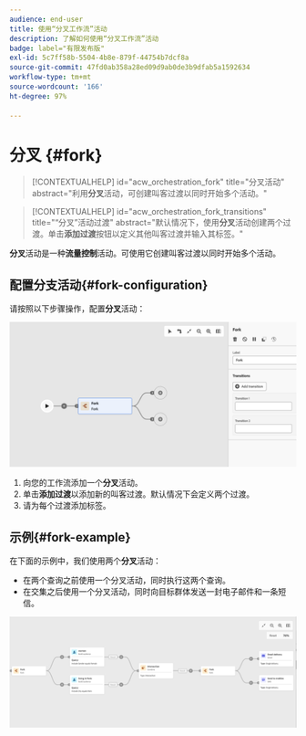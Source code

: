 ```yaml
---
audience: end-user
title: 使用“分叉工作流”活动
description: 了解如何使用“分叉工作流”活动
badge: label="有限发布版"
exl-id: 5c7ff58b-5504-4b8e-879f-44754b7dcf8a
source-git-commit: 47fd0ab358a28ed09d9ab0de3b9dfab5a1592634
workflow-type: tm+mt
source-wordcount: '166'
ht-degree: 97%

---
```


# 分叉 {#fork}

>[!CONTEXTUALHELP]
>id="acw_orchestration_fork"
>title="分叉活动"
>abstract="利用&#x200B;**分叉**&#x200B;活动，可创建叫客过渡以同时开始多个活动。"


>[!CONTEXTUALHELP]
>id="acw_orchestration_fork_transitions"
>title="“分叉”活动过渡"
>abstract="默认情况下，使用&#x200B;**分叉**&#x200B;活动创建两个过渡。单击&#x200B;**添加过渡**&#x200B;按钮以定义其他叫客过渡并输入其标签。"

**分叉**&#x200B;活动是一种&#x200B;**流量控制**&#x200B;活动。可使用它创建叫客过渡以同时开始多个活动。

## 配置分支活动{#fork-configuration}

请按照以下步骤操作，配置&#x200B;**分叉**&#x200B;活动：

![](../assets/workflow-fork.png)

1. 向您的工作流添加一个&#x200B;**分叉**&#x200B;活动。
1. 单击&#x200B;**添加过渡**&#x200B;以添加新的叫客过渡。默认情况下会定义两个过渡。
1. 请为每个过渡添加标签。

## 示例{#fork-example}

在下面的示例中，我们使用两个&#x200B;**分叉**&#x200B;活动：

* 在两个查询之前使用一个分叉活动，同时执行这两个查询。
* 在交集之后使用一个分叉活动，同时向目标群体发送一封电子邮件和一条短信。

![](../assets/workflow-fork-example.png)
